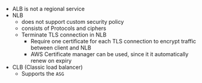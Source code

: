 - ALB is not a regional service
- NLB
  - does not support custom security policy
  - consists of Protocols and ciphers
  - Terminate TLS connection in NLB
    - Require one certificate for each TLS connection to encrypt traffic between client and NLB
    - AWS Certificate manager can be used, since it it automatically renew on expiry
- CLB (Classic load balancer)
  - Supports the `ASG`
